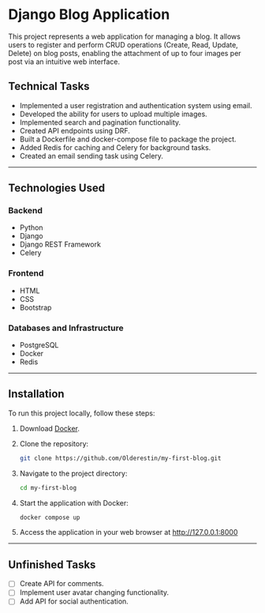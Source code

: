 # Django Blog Application

This project represents a web application for managing a blog. It allows users to register and perform CRUD operations (Create, Read, Update, Delete) on blog posts, enabling the attachment of up to four images per post via an intuitive web interface.

## Technical Tasks

- Implemented a user registration and authentication system using email.
- Developed the ability for users to upload multiple images.
- Implemented search and pagination functionality.
- Created API endpoints using DRF.
- Built a Dockerfile and docker-compose file to package the project.
- Added Redis for caching and Celery for background tasks.
- Created an email sending task using Celery.

___

## Technologies Used

### Backend
- Python
- Django
- Django REST Framework
- Celery

### Frontend
- HTML
- CSS
- Bootstrap

### Databases and Infrastructure
- PostgreSQL
- Docker
- Redis
___
## Installation

To run this project locally, follow these steps:

1. Download [Docker](https://www.docker.com/get-started).

2. Clone the repository:
   ```bash
   git clone https://github.com/Olderestin/my-first-blog.git

3. Navigate to the project directory:
   ```bash
   cd my-first-blog

3. Start the application with Docker:
   ```bash
   docker compose up

4. Access the application in your web browser at http://127.0.0.1:8000

___

## Unfinished Tasks

- [ ] Create API for comments.
- [ ] Implement user avatar changing functionality.
- [ ] Add API for social authentication.